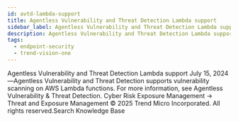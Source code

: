 ```yaml
---
id: avtd-lambda-support
title: Agentless Vulnerability and Threat Detection Lambda support
sidebar_label: Agentless Vulnerability and Threat Detection Lambda support
description: Agentless Vulnerability and Threat Detection Lambda support
tags:
  - endpoint-security
  - trend-vision-one
---
```


 Agentless Vulnerability and Threat Detection Lambda support July 15, 2024—Agentless Vulnerability and Threat Detection supports vulnerability scanning on AWS Lambda functions. For more information, see Agentless Vulnerability & Threat Detection. Cyber Risk Exposure Management → Threat and Exposure Management © 2025 Trend Micro Incorporated. All rights reserved.Search Knowledge Base